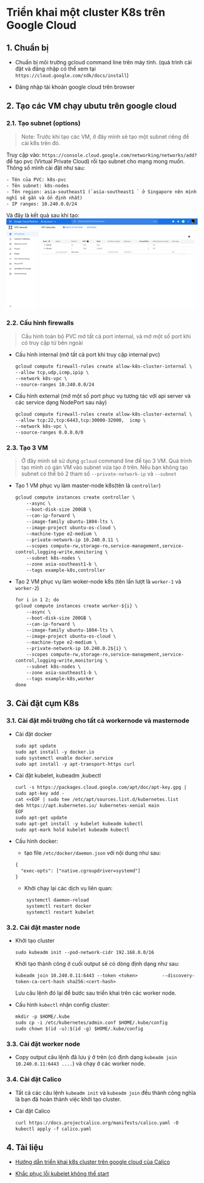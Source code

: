 # Triển khai một cluster K8s trên Google Cloud

## 1. Chuẩn bị

- Chuẩn bị môi trường gcloud command line trên máy tính. (quá trình cài đặt và đăng nhập có thể xem tại `https://cloud.google.com/sdk/docs/install`)

- Đăng nhập tài khoản google cloud trên browser

## 2. Tạo các VM chạy ubutu trên google cloud

### 2.1. Tạo subnet (options)

> Note: Trước khi tạo các VM, ở đây mình sẽ tạo một subnet riêng để cài k8s trên đó.

Truy cập vào: `https://console.cloud.google.com/networking/networks/add?` để tạo pvc (Virtual Private Cloud) rồi tạo subnet cho mạng mong muốn. Thông số mình cài đặt như sau:

    - Tên của PVC: k8s-pvc
    - Tên subnet: k8s-nodes
    - Tên region: asia-southeast1 (`asia-southeast1	` ở Singapore nên mình nghĩ sẽ gần và ổn định nhất)
    - IP ranges: 10.240.0.0/24

Và đây là kết quả sau khi tạo:
<img src="./img/tao-pvc.PNG">

### 2.2. Cấu hình firewalls

> Cấu hình toàn bộ PVC mở tất cả port internal, và mở một số port khi có truy cập từ bên ngoài

- Cấu hình internal (mở tất cả port khi truy cập internal pvc)

  ```console
  gcloud compute firewall-rules create allow-k8s-cluster-internal \
  --allow tcp,udp,icmp,ipip \
  --network k8s-vpc \
  --source-ranges 10.240.0.0/24
  ```

- Cấu hình external (mở một số port phục vụ tương tác với api server và các service dạng NodePort sau này)

  ```console
  gcloud compute firewall-rules create allow-k8s-cluster-external \
  --allow tcp:22,tcp:6443,tcp:30000-32000,	icmp \
  --network k8s-vpc \
  --source-ranges 0.0.0.0/0
  ```

### 2.3. Tạo 3 VM

> Ở đây mình sẽ sử dụng `gcloud` command line để tạo 3 VM. Quá trình tạo mình có gán VM vào subnet vừa tạo ở trên. Nếu bạn không tạo subnet có thể bỏ 2 tham số `--private-network-ip` và `--subnet`

- Tạo 1 VM phục vụ làm master-node k8s(tên là `controller`)

  ```console
  gcloud compute instances create controller \
      --async \
      --boot-disk-size 200GB \
      --can-ip-forward \
      --image-family ubuntu-1804-lts \
      --image-project ubuntu-os-cloud \
      --machine-type e2-medium \
      --private-network-ip 10.240.0.11 \
      --scopes compute-rw,storage-ro,service-management,service-control,logging-write,monitoring \
      --subnet k8s-nodes \
      --zone asia-southeast1-b \
      --tags example-k8s,controller
  ```

- Tạo 2 VM phục vụ làm woker-node k8s (tên lần lượt là `worker-1` và `worker-2`)

  ```console
  for i in 1 2; do
  gcloud compute instances create worker-${i} \
      --async \
      --boot-disk-size 200GB \
      --can-ip-forward \
      --image-family ubuntu-1804-lts \
      --image-project ubuntu-os-cloud \
      --machine-type e2-medium \
      --private-network-ip 10.240.0.2${i} \
      --scopes compute-rw,storage-ro,service-management,service-control,logging-write,monitoring \
      --subnet k8s-nodes \
      --zone asia-southeast1-b \
      --tags example-k8s,worker
  done
  ```

## 3. Cài đặt cụm K8s

### 3.1. Cài đặt môi trường cho tất cả workernode và masternode

- Cài đặt docker

  ```console
  sudo apt update
  sudo apt install -y docker.io
  sudo systemctl enable docker.service
  sudo apt install -y apt-transport-https curl
  ```

- Cài đặt kubelet, kubeadm ,kubectl

  ```console
  curl -s https://packages.cloud.google.com/apt/doc/apt-key.gpg | sudo apt-key add -
  cat <<EOF | sudo tee /etc/apt/sources.list.d/kubernetes.list
  deb https://apt.kubernetes.io/ kubernetes-xenial main
  EOF
  sudo apt-get update
  sudo apt-get install -y kubelet kubeadm kubectl
  sudo apt-mark hold kubelet kubeadm kubectl
  ```

- Cấu hình docker:

  - tạo file `/etc/docker/daemon.json` với nội dung như sau:

  ```console
  {
    "exec-opts": ["native.cgroupdriver=systemd"]
  }
  ```

  - Khởi chạy lại các dịch vụ liên quan:

  ```console
      systemctl daemon-reload
      systemctl restart docker
      systemctl restart kubelet
  ```

### 3.2. Cài đặt master node

- Khởi tạo cluster

  ```console
  sudo kubeadm init --pod-network-cidr 192.168.0.0/16
  ```

  Khởi tạo thành công ở cuối output sẽ có dòng định dạng như sau:

  ```console
  kubeadm join 10.240.0.11:6443 --token <token>         --discovery-token-ca-cert-hash sha256:<cert-hash>
  ```

  Lưu câu lệnh đó lại để bước sau triển khai trên các worker node.

- Cấu hình `kubectl` nhận config cluster:

  ```console
  mkdir -p $HOME/.kube
  sudo cp -i /etc/kubernetes/admin.conf $HOME/.kube/config
  sudo chown $(id -u):$(id -g) $HOME/.kube/config

  ```

### 3.3. Cài đặt worker node

- Copy output câu lệnh đã lưu ý ở trên (có định dạng `kubeadm join 10.240.0.11:6443 ....`) và chạy ở các worker node.

### 3.4. Cài đặt Calico

- Tất cả các câu lệnh `kubeadm init` và `kubeadm join` đều thành công nghĩa là bạn đã hoàn thành việc khởi tạo cluster.

- Cài đặt Calico

  ```console
  curl https://docs.projectcalico.org/manifests/calico.yaml -O
  kubectl apply -f calico.yaml
  ```

## 4. Tài liệu
- [Hướng dẫn triển khai k8s cluster trên google cloud của Calico](https://docs.projectcalico.org/getting-started/kubernetes/self-managed-public-cloud/gce)

- [Khắc phục lỗi kubelet không thể start](https://stackoverflow.com/questions/52119985/kubeadm-init-shows-kubelet-isnt-running-or-healthy)
